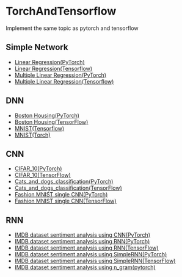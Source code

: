 # TorchAndTensorflow

Implement the same topic as pytorch and tensorflow

## Simple Network  

* [Linear Regression(PyTorch)](https://github.com/galaxy1014/TorchAndTensorflow/blob/main/Simple%20Network/Linear%20Regression(PyTorch).py)  
* [Linear Regression(Tensorflow)](https://github.com/galaxy1014/TorchAndTensorflow/blob/main/Simple%20Network/Linear%20Regression(Tensorflow).py)  
* [Multiple Linear Regression(PyTorch)](https://github.com/galaxy1014/TorchAndTensorflow/blob/main/Simple%20Network/Multiple%20Linear%20Regression(PyTorch).py)  
* [Multiple Linear Regression(Tensorflow)](https://github.com/galaxy1014/TorchAndTensorflow/blob/main/Simple%20Network/Multiple%20Linear%20Regression(Tensorflow).py)  

## DNN  

* [Boston Housing(PyTorch)](https://github.com/galaxy1014/TorchAndTensorflow/blob/main/DNN/Boston%20Housing(PyTorch).py)  
* [Boston Housing(TensorFlow)](https://github.com/galaxy1014/TorchAndTensorflow/blob/main/DNN/Boston%20Housing(TensorFlow).py)  
* [MNIST(Tensorflow)](https://github.com/galaxy1014/TorchAndTensorflow/blob/main/DNN/MNIST(Tensorflow).py)  
* [MNIST(Torch)](https://github.com/galaxy1014/TorchAndTensorflow/blob/main/DNN/MNIST(Torch).py)  

## CNN  

* [CIFAR_10(PyTorch)](https://github.com/galaxy1014/TorchAndTensorflow/blob/main/CNN/CIFAR_10(PyTorch).py)  
* [CIFAR_10(TensorFlow)](https://github.com/galaxy1014/TorchAndTensorflow/blob/main/CNN/CIFAR_10(TensorFlow).py)  
* [Cats_and_dogs_classification(PyTorch)](https://github.com/galaxy1014/TorchAndTensorflow/blob/main/CNN/Cats_and_dogs_classification(PyTorch).py)  
* [Cats_and_dogs_classification(TensorFlow)](https://github.com/galaxy1014/TorchAndTensorflow/blob/main/CNN/Cats_and_dogs_classification(TensorFlow).py)  
* [Fashion MNIST single CNN(PyTorch)](https://github.com/galaxy1014/TorchAndTensorflow/blob/main/CNN/Fashion%20MNIST%20single%20CNN(PyTorch).py)  
* [Fashion MNIST single CNN(TensorFlow)](https://github.com/galaxy1014/TorchAndTensorflow/blob/main/CNN/Fashion%20MNIST%20single%20CNN(TensorFlow).py)  

## RNN  

* [IMDB dataset sentiment analysis using CNN(PyTorch)](https://github.com/galaxy1014/TorchAndTensorflow/blob/main/RNN/IMDB%20dataset%20sentiment%20analysis%20using%20CNN(PyTorch).py)  
* [IMDB dataset sentiment analysis using RNN(PyTorch)](https://github.com/galaxy1014/TorchAndTensorflow/blob/main/RNN/IMDB%20dataset%20sentiment%20analysis%20using%20RNN(PyTorch).py)  
* [IMDB dataset sentiment analysis using RNN(TensorFlow)](https://github.com/galaxy1014/TorchAndTensorflow/blob/main/RNN/IMDB%20dataset%20sentiment%20analysis%20using%20RNN(TensorFlow).py)  
* [IMDB dataset sentiment analysis using SimpleRNN(PyTorch)](https://github.com/galaxy1014/TorchAndTensorflow/blob/main/RNN/IMDB%20dataset%20sentiment%20analysis%20using%20SimpleRNN(PyTorch).py)  
* [IMDB dataset sentiment analysis using SimpleRNN(TensorFlow)](https://github.com/galaxy1014/TorchAndTensorflow/blob/main/RNN/IMDB%20dataset%20sentiment%20analysis%20using%20SimpleRNN(TensorFlow).py)  
* [IMDB dataset sentiment analysis using n_gram(pytorch)](https://github.com/galaxy1014/TorchAndTensorflow/blob/main/RNN/IMDB%20dataset%20sentiment%20analysis%20using%20n_gram(pytorch).py)
